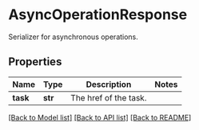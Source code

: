 # AsyncOperationResponse

Serializer for asynchronous operations.
## Properties
Name | Type | Description | Notes
------------ | ------------- | ------------- | -------------
**task** | **str** | The href of the task. | 

[[Back to Model list]](../README.md#documentation-for-models) [[Back to API list]](../README.md#documentation-for-api-endpoints) [[Back to README]](../README.md)


